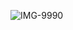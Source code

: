 ![IMG-9990](https://github.com/kartikr27/9994-WashedUp/assets/59540128/496f4571-b564-4538-bd8b-eb2d17fd73c9)
